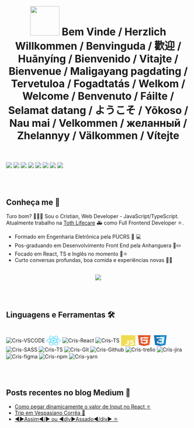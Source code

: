 <!-- Welcome -->
<header id="welcome">

# <img height="80" width="80" src="https://media.giphy.com/media/IRFQYGCokErS0/giphy.gif"> Bem Vinde / Herzlich Willkommen / Benvinguda / 歡迎 / Huānyíng / Bienvenido / Vitajte / Bienvenue / Maligayang pagdating / Tervetuloa / Fogadtatás / Welkom / Welcome / Benvenuto / Fáilte / Selamat datang / ようこそ / Yōkoso / Nau mai / Velkommen / желанный / Zhelannyy / Välkommen / Vítejte

</header>

<!-- Bagdes Contact -->
<div>
  <a href="https://api.whatsapp.com/send?phone=5551986275006&text=" target="_blank"><img src="https://img.shields.io/badge/WhatsApp-25D366?style=for-the-badge&logo=whatsapp&logoColor=white"></a>
  <a href="https://www.linkedin.com/in/cristian-melo/" target="_blank"><img src="https://img.shields.io/badge/-LinkedIn-%230077B5?style=for-the-badge&logo=linkedin&logoColor=white" target="_blank"></a>
  <a href="mailto:cristianemeelo@gmail.com" target="_blank"><img src="https://img.shields.io/badge/Gmail-D14836?style=for-the-badge&logo=gmail&logoColor=white" target="_blank"></a>
  <a href="https://open.spotify.com/user/qajwed6y2cwreeteimn3pgmvb" target="_blank"><img src="https://img.shields.io/badge/Spotify-1ED760?style=for-the-badge&logo=spotify&logoColor=white" target="_blank"></a>
  <a href="https://medium.com/@cristianmeelo" target="_blank"><img src="https://img.shields.io/badge/Medium-12100E?style=for-the-badge&logo=medium&logoColor=white" target="_blank"></a>
  <a href="https://www.behance.net/cristianmeelo" target="_blank"><img src="https://img.shields.io/badge/Behance-1769ff?style=for-the-badge&logo=behance&logoColor=white" target="_blank"></a>
  <a href="https://pt.duolingo.com/profile/CristianMeelo" target="_blank"><img src="https://img.shields.io/badge/Duolingo-%234DC730.svg?style=for-the-badge&logo=Duolingo&logoColor=white" target="_blank"></a>
  <a href="https://discord.com/channels/@cristianmeelo" target="_blank"><img src="https://img.shields.io/badge/Discord-%235865F2.svg?style=for-the-badge&logo=discord&logoColor=white" target="_blank"></a>

</div>

<br></br>

<!-- Meet me -->
<main id="meet-me-content">
  <h2>Conheça me 💬</h2>
  <p>
    Turo bom? 🙋🏻‍♂️ Sou o Cristian, Web Developer - JavaScript/TypeScript. Atualmente trabalho na <a href="https://www.linkedin.com/company/toth-tecnologia-ltda/mycompany/">Toth Lifecare</a> 🚑 como  Full Frontend Developer ⚛️.
  </p>

  <ul>
    <li>Formado em Engenharia Eletrônica pela PUCRS  🔌 💻</li>
    <li>Pos-graduando em Desenvolvimento Front End pela Anhanguera 📙✏️</li>
    <li>Focado em React, TS e Inglês no momento 🔭⚛️</li>
    <li>Curto conversas profundas, boa comida e experiências novas 🌱📍</li>
  </ul></br>

  <section align="center" >
    <img height="180em" src="https://github-readme-stats.vercel.app/api/top-langs/?username=cristianmeelo&layout=compact&langs_count=7&theme=dracula"/>
  </section>

</main>

<br></br>

<!-- Tools -->
<div style="display: inline_block">
<h2>Linguagens e Ferramentas 🛠</h2>
</br>
  <img align="center" alt="Cris-VSCODE" height="30" width="40" src="https://cdn.jsdelivr.net/gh/devicons/devicon/icons/vscode/vscode-original.svg" />
  <img align="center" alt="Cris-React" height="30" width="40" src="https://raw.githubusercontent.com/devicons/devicon/master/icons/react/react-original.svg">
  <img align="center" alt="Cris-React" height="30" width="40" src="https://cdn.jsdelivr.net/gh/devicons/devicon/icons/nextjs/nextjs-original-wordmark.svg" />
   <img  align="center" alt="Cris-TS" height="30" width="40" src="https://cdn.jsdelivr.net/gh/devicons/devicon/icons/typescript/typescript-original.svg" />
  <img align="center" alt="Cris-Js" height="30" width="40" src="https://raw.githubusercontent.com/devicons/devicon/master/icons/javascript/javascript-plain.svg">
  <img align="center" alt="Cris-HTML" height="30" width="40" src="https://raw.githubusercontent.com/devicons/devicon/master/icons/html5/html5-original.svg">
  <img align="center" alt="Cris-CSS" height="30" width="40" src="https://raw.githubusercontent.com/devicons/devicon/master/icons/css3/css3-original.svg">
  <img align="center" alt="Cris-SASS" height="30" width="40" src="https://cdn.jsdelivr.net/gh/devicons/devicon/icons/sass/sass-original.svg" />
  <img align="center" alt="Cris-TS" height="30" width="40" src="https://styled-components.com/logo.png">
  <img align="center" alt="Cris-Git" height="30" width="40" src="https://cdn.jsdelivr.net/gh/devicons/devicon/icons/git/git-original.svg" />
  <img align="center" alt="Cris-Github" height="30" width="40" src="https://cdn.jsdelivr.net/gh/devicons/devicon/icons/github/github-original.svg" />
  <img align="center" alt="Cris-trello" height="30" width="40"  src="https://cdn.jsdelivr.net/gh/devicons/devicon/icons/trello/trello-plain.svg" />
  <img align="center" alt="Cris-jira" height="30" width="40" src="https://cdn.jsdelivr.net/gh/devicons/devicon/icons/jira/jira-original.svg" />
  <img align="center" alt="Cris-figma" height="30" width="40" src="https://cdn.jsdelivr.net/gh/devicons/devicon/icons/figma/figma-original.svg" />
  <img align="center" alt="Cris-npm" height="30" width="40" src="https://cdn.jsdelivr.net/gh/devicons/devicon/icons/npm/npm-original-wordmark.svg" />
  <img align="center" alt="Cris-yarn" height="30" width="40"  src="https://cdn.jsdelivr.net/gh/devicons/devicon/icons/yarn/yarn-original.svg" />

<br></br>

<!-- Blog Section -->
<section id="blog-section">
  <h2> Posts recentes no blog Medium 📕</h2>
    <ul>
      <li>
        <a href="https://medium.com/@cristianmeelo como-pegar-valor-din%C3%A2micamente-de-input-no-react-1da514297b21">
        Como pegar dinamicamente o valor de Input no React ⚛️
        </a>
      </li>
      <li>
        <a href="https://medium.com/@cristianmeelo/trip-em-vespasiano-corr%C3%AAa-8e74c2879e8d">
        Trip em Vespasiano Corrêa 🎒
        </a>
      </li>
      <li>
        <a href="https://medium.com/@cristianmeelo/assim-ou-div-assado-div-%EF%B8%8F-9c10f527e362">
        ◀▶Assim◀/▶ ou ◀div▶Assado◀/div▶ ⚛️
        </div>
      </li>
    </ul>
</section>

<br></br>
